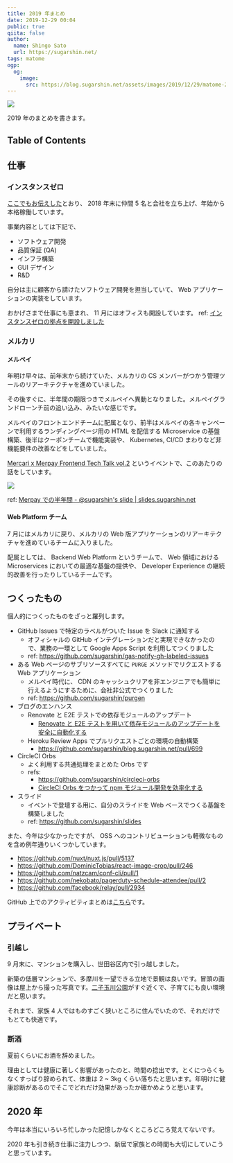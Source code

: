```yaml
---
title: 2019 年まとめ
date: 2019-12-29 00:04
public: true
qiita: false
author:
  name: Shingo Sato
  url: https://sugarshin.net/
tags: matome
ogp:
  og:
    image:
      src: https://blog.sugarshin.net/assets/images/2019/12/29/matome-2019/main.jpg
---
```


![](/assets/images/2019/12/29/matome-2019/main.jpg)

2019 年のまとめを書きます。

## Table of Contents

## 仕事

### インスタンスゼロ

[ここでもお伝えした](/2019/02/01/instance0 "インスタンスゼロ株式会社を共同創業しました")とおり、 2018 年末に仲間 5 名と会社を立ち上げ、年始から本格稼働しています。

事業内容としては下記で、

- ソフトウェア開発
- 品質保証 (QA)
- インフラ構築
- GUI デザイン
- R&D

自分は主に顧客から請けたソフトウェア開発を担当していて、 Web アプリケーションの実装をしています。

おかげさまで仕事にも恵まれ、 11 月にはオフィスも開設しています。 ref: [インスタンスゼロの拠点を開設しました](https://ja.ngs.io/2019/11/01/ins0-fudomae/)

### メルカリ

#### メルペイ

年明け早々は、前年末から続けていた、メルカリの CS メンバーがつかう管理ツールのリアーキテクチャを進めていました。

その後すぐに、半年間の期限つきでメルペイへ異動となりました。メルペイグランドローンチ前の追い込み、みたいな感じです。

メルペイのフロントエンドチームに配属となり、前半はメルペイの各キャンペーンで利用するランディングページ用の HTML を配信する Microservice の基盤構築、後半はクーポンチームで機能実装や、 Kubernetes, CI/CD まわりなど非機能要件の改善などをしていました。

[Mercari x Merpay Frontend Tech Talk vol.2](https://mercari.connpass.com/event/134185/) というイベントで、このあたりの話をしています。

![](/assets/images/2019/12/29/matome-2019/e.jpg)

ref: [Merpay での半年間 - @sugarshin's slide | slides.sugarshin.net](https://slides.sugarshin.net/half-year-at-merpay/)

#### Web Platform チーム

7 月にはメルカリに戻り、メルカリの Web 版アプリケーションのリアーキテクチャを進めているチームに入りました。

配属としては、 Backend Web Platform というチームで、 Web 領域における Microservices においての最適な基盤の提供や、 Developer Experience の継続的改善を行ったりしているチームです。

## つくったもの

個人的につくったものをざっと羅列します。

- GitHub Issues で特定のラベルがついた Issue を Slack に通知する
  - オフィシャルの GitHub インテグレーションだと実現できなかったので、業務の一環として Google Apps Script を利用してつくりました
  - ref: https://github.com/sugarshin/gas-notify-gh-labeled-issues
- ある Web ページのサブリソースすべてに `PURGE` メソッドでリクエストする Web アプリケーション
  - メルペイ時代に、 CDN のキャッシュクリアを非エンジニアでも簡単に行えるようにするために、会社非公式でつくりました
  - ref: https://github.com/sugarshin/purgen
- ブログのエンハンス
  - Renovate と E2E テストでの依存モジュールのアップデート
    - [Renovate と E2E テストを用いて依存モジュールのアップデートを安全に自動化する](/2019/06/01/renovate-with-e2e-test/)
  - Heroku Review Apps でプルリクエストごとの環境の自動構築
    - https://github.com/sugarshin/blog.sugarshin.net/pull/699
- CircleCI Orbs
  - よく利用する共通処理をまとめた Orbs です
  - refs:
    - https://github.com/sugarshin/circleci-orbs
    - [CircleCI Orbs をつかって npm モジュール開発を効率化する](/2019/06/26/npm-modules-development-with-circleci-orbs/)
- スライド
  - イベントで登壇する用に、自分のスライドを Web ベースでつくる基盤を構築しました
  - ref: https://github.com/sugarshin/slides

また、今年は少なかったですが、 OSS へのコントリビューションも軽微なものを含め例年通りいくつかしています。

- https://github.com/nuxt/nuxt.js/pull/5137
- https://github.com/DominicTobias/react-image-crop/pull/246
- https://github.com/natzcam/conf-cli/pull/1
- https://github.com/nekobato/pagerduty-schedule-attendee/pull/2
- https://github.com/facebook/relay/pull/2934

GitHub 上でのアクティビティまとめは[こちら](/search/?q=Monthly%20report%202019)です。

## プライベート

### 引越し

9 月末に、マンションを購入し、世田谷区内で引っ越しました。

新築の低層マンションで、多摩川を一望できる立地で景観は良いです。冒頭の画像は屋上から撮った写真です。[二子玉川公園](https://www.city.setagaya.lg.jp/mokuji/kusei/012/015/001/004/d00124898.html)がすぐ近くで、子育てにも良い環境だと思います。

それまで、家族 4 人ではものすごく狭いところに住んでいたので、それだけでもとても快適です。

### 断酒

夏前くらいにお酒を辞めました。

理由としては健康に著しく影響があったのと、時間の捻出です。とくにつらくもなくすっぱり辞められて、体重は 2 ~ 3kg くらい落ちたと思います。年明けに健康診断があるのでそこでどれだけ効果があったか確かめようと思います。

## 2020 年

今年は本当にいろいろ忙しかった記憶しかなくところどころ覚えてないです。

2020 年も引き続き仕事に注力しつつ、新居で家族との時間も大切にしていこうと思っています。
